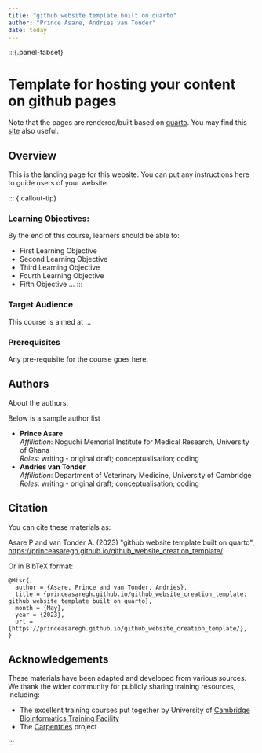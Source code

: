```yaml
---
title: "github website template built on quarto"
author: "Prince Asare, Andries van Tonder"
date: today
---
```


:::{.panel-tabset}

# Template for hosting your content on github pages

Note that the pages are rendered/built based on [quarto](https://quarto.org/).
You may find this [site](https://github.com/cambiotraining/quarto-course-template) also useful.

## Overview 

This is the landing page for this website.
You can put any instructions here to guide users of your website.

::: {.callout-tip}

### Learning Objectives:

By the end of this course, learners should be able to:

- First Learning Objective
- Second Learning Objective
- Third Learning Objective
- Fourth Learning Objective
- Fifth Objective
...
:::


### Target Audience

This course is aimed at ...

### Prerequisites

Any pre-requisite for the course goes here.


## Authors

About the authors:

Below is a sample author list

- **Prince Asare**
  <a href="https://orcid.org/0000-0003-0673-5967" target="_blank"><i class="fa-brands fa-orcid" style="color:#a6ce39"></i></a>
  <a href="https://github.com/princeasregh" target="_blank"><i class="fa-brands fa-github" style="color:#4078c0"></i></a>  
  _Affiliation_: Noguchi Memorial Institute for Medical Research, University of Ghana  
  _Roles_: writing - original draft; conceptualisation; coding
- **Andries van Tonder**
  <a href="https://orcid.org/0000-0002-4380-5250" target="_blank"><i class="fa-brands fa-orcid" style="color:#a6ce39"></i></a> 
  <a href="https://github.com/avantonder" target="_blank"><i class="fa-brands fa-github" style="color:#4078c0"></i></a>  
  _Affiliation_: Department of Veterinary Medicine, University of Cambridge  
  _Roles_: writing - original draft; conceptualisation; coding


## Citation

You can cite these materials as:

Asare P and van Tonder A. (2023) "github website template built on quarto", https://princeasaregh.github.io/github_website_creation_template/

Or in BibTeX format:

```
@Misc{,
  author = {Asare, Prince and van Tonder, Andries},
  title = {princeasaregh.github.io/github_website_creation_template: github website template built on quarto},
  month = {May},
  year = {2023},
  url = {https://princeasaregh.github.io/github_website_creation_template/},
}
```


## Acknowledgements

These materials have been adapted and developed from various sources.
We thank the wider community for publicly sharing training resources, including: 

- The excellent training courses put together by University of [Cambridge Bioinformatics Training Facility](https://github.com/cambiotraining/)
- The [Carpentries](https://carpentries.org/) project

:::